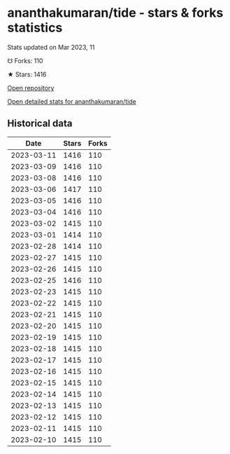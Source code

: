 # ananthakumaran/tide - stars & forks statistics

Stats updated on Mar 2023, 11

☋ Forks: 110

★ Stars: 1416

[Open repository](https://github.com/ananthakumaran/tide)

[Open detailed stats for ananthakumaran/tide](https://reviewgithub.com/rep/ananthakumaran/tide)

## Historical data
| Date | Stars | Forks |
|------|-------|-------|
| 2023-03-11 | 1416 | 110 | 
| 2023-03-09 | 1416 | 110 | 
| 2023-03-08 | 1416 | 110 | 
| 2023-03-06 | 1417 | 110 | 
| 2023-03-05 | 1416 | 110 | 
| 2023-03-04 | 1416 | 110 | 
| 2023-03-02 | 1415 | 110 | 
| 2023-03-01 | 1414 | 110 | 
| 2023-02-28 | 1414 | 110 | 
| 2023-02-27 | 1415 | 110 | 
| 2023-02-26 | 1415 | 110 | 
| 2023-02-25 | 1416 | 110 | 
| 2023-02-23 | 1415 | 110 | 
| 2023-02-22 | 1415 | 110 | 
| 2023-02-21 | 1415 | 110 | 
| 2023-02-20 | 1415 | 110 | 
| 2023-02-19 | 1415 | 110 | 
| 2023-02-18 | 1415 | 110 | 
| 2023-02-17 | 1415 | 110 | 
| 2023-02-16 | 1415 | 110 | 
| 2023-02-15 | 1415 | 110 | 
| 2023-02-14 | 1415 | 110 | 
| 2023-02-13 | 1415 | 110 | 
| 2023-02-12 | 1415 | 110 | 
| 2023-02-11 | 1415 | 110 | 
| 2023-02-10 | 1415 | 110 | 

